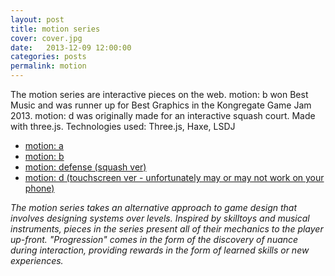 ```yaml
---
layout: post
title: motion series
cover: cover.jpg
date:   2013-12-09 12:00:00
categories: posts
permalink: motion
---
```


The motion series are interactive pieces on the web. motion: b won Best Music and was runner up for Best Graphics in the Kongregate Game Jam 2013. motion: d was originally made for an interactive squash court. Made with three.js. Technologies used: Three.js, Haxe, LSDJ

 - [motion: a](https://jabdownsmash.itch.io/motiona)
 - [motion: b](https://jabdownsmash.itch.io/motionb)
 - [motion: defense (squash ver)](https://jabdownsmash.com/motion-defense/)
 - [motion: d (touchscreen ver - unfortunately may or may not work on your phone)](https://jabdownsmash.com/motion-d/)

_The motion series takes an alternative approach to game design that involves designing systems over levels. Inspired by skilltoys and musical instruments, pieces in the series present all of their mechanics to the player up-front. "Progression" comes in the form of the discovery of nuance during interaction, providing rewards in the form of learned skills or new experiences._